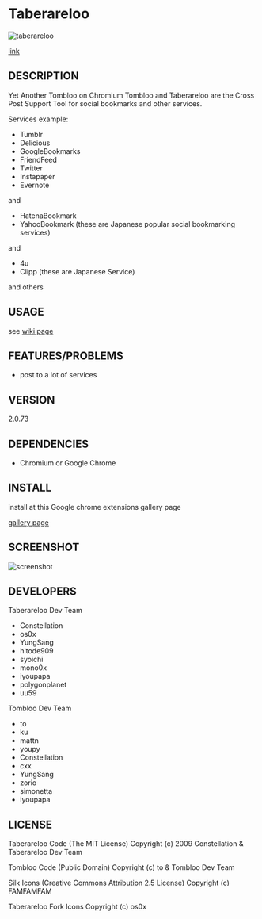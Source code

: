# Taberareloo

![taberareloo](https://raw.github.com/Constellation/taberareloo/master/src/skin/fork64.png)

[link](https://github.com/Constellation/taberareloo)

## DESCRIPTION

Yet Another Tombloo on Chromium
Tombloo and Taberareloo are the Cross Post Support Tool for social bookmarks and other services.

Services example:

+  Tumblr
+  Delicious
+  GoogleBookmarks
+  FriendFeed
+  Twitter
+  Instapaper
+  Evernote

and

+  HatenaBookmark
+  YahooBookmark (these are Japanese popular social bookmarking services)

and

+  4u
+  Clipp (these are Japanese Service)

and others

## USAGE

see [wiki page](https://github.com/Constellation/taberareloo/wiki/)

## FEATURES/PROBLEMS

+ post to a lot of services

## VERSION

2.0.73

## DEPENDENCIES

+ Chromium or Google Chrome

## INSTALL

install at this Google chrome extensions gallery page

[gallery page](https://chrome.google.com/webstore/detail/ldcnohnnlpgglecmkldelbmiokgmikno)

## SCREENSHOT

![screenshot](http://farm5.static.flickr.com/4030/4230713294_14aa84791f_o.png)

## DEVELOPERS

Taberareloo Dev Team

+ Constellation
+ os0x
+ YungSang
+ hitode909
+ syoichi
+ mono0x
+ iyoupapa
+ polygonplanet
+ uu59

Tombloo Dev Team

+ to
+ ku
+ mattn
+ youpy
+ Constellation
+ cxx
+ YungSang
+ zorio
+ simonetta
+ iyoupapa

## LICENSE

Taberareloo Code
(The MIT License)
Copyright (c) 2009 Constellation & Taberareloo Dev Team

Tombloo Code
(Public Domain)
Copyright (c) to & Tombloo Dev Team

Silk Icons
(Creative Commons Attribution 2.5 License)
Copyright (c) FAMFAMFAM

Taberareloo Fork Icons
Copyright (c) os0x
